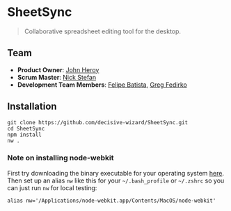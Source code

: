 # SheetSync

> Collaborative spreadsheet editing tool for the desktop.

## Team

  - __Product Owner__: [John Heroy](https://github.com/johnheroy)
  - __Scrum Master__: [Nick Stefan](https://github.com/nickstefan)
  - __Development Team Members__: [Felipe Batista](https://github.com/fsbatista), [Greg Fedirko](https://github.com/doublelift)

## Installation

```
git clone https://github.com/decisive-wizard/SheetSync.git
cd SheetSync
npm install
nw .
```

### Note on installing node-webkit

First try downloading the binary executable for your operating system [here](https://github.com/rogerwang/node-webkit). Then set up an alias `nw` like this for your `~/.bash_profile` or `~/.zshrc` so you can just run `nw` for local testing:

```
alias nw='/Applications/node-webkit.app/Contents/MacOS/node-webkit'
```
